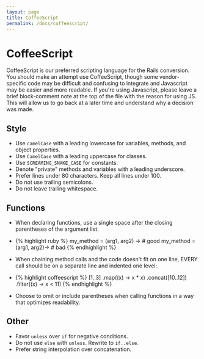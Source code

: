 ```yaml
---
layout: page
title: CoffeeScript
permalink: /docs/coffeescript/
---
```


# CoffeeScript

CoffeeScript is our preferred scripting language for the Rails conversion.  You
should make an attempt use CoffeeScript, though some vendor-specific code may be
difficult and confusing to integrate and Javascript may be easier and more readable.
If you're using Javascript, please leave a brief block-comment note at the top of
the file with the reason for using JS.  This will allow us to go back at a later
time and understand why a decision was made.

## Style

* Use `camelCase` with a leading lowercase for variables, methods, and object
  properties.
* Use `CamelCase` with a leading uppercase for classes.
* Use `SCREAMING_SNAKE_CASE` for constants.
* Denote "private" methods and variables with a leading underscore.
* Prefer lines under 80 characters. Keep all lines under 100.
* Do not use trailing semicolons.
* Do not leave trailing whitespace.

## Functions

* When declaring functions, use a single space after the closing parentheses
  of the argument list.
* {% highlight ruby %}
    my_method = (arg1, arg2) -> # good
    my_method = (arg1, arg2)-> # bad
  {% endhighlight %}

* When chaining method calls and the code doesn't fit on one line, EVERY call
  should be on a separate line and indented one level:
* {% highlight coffeescript %}
    [1..3]
      .map((x) -> x * x)
      .concat([10..12])
      .filter((x) -> x < 11)
  {% endhighlight %}

* Choose to omit or include parentheses when calling functions in a way that
  optimizes readability.

## Other

* Favor `unless` over `if` for negative conditions.
* Do not use `else` with `unless`.  Rewrite to `if..else`.
* Prefer string interpolation over concatenation.
